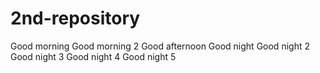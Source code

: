 # 2nd-repository
Good morning
Good morning 2
Good afternoon
Good night 
Good night 2
Good night 3
Good night 4
Good night 5

